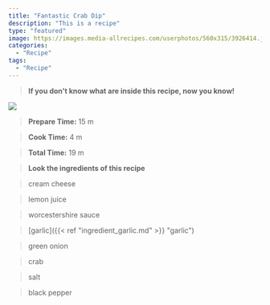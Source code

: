 ```yaml
---
title: "Fantastic Crab Dip"
description: "This is a recipe"
type: "featured"
image: https://images.media-allrecipes.com/userphotos/560x315/3926414.jpg
categories: 
  - "Recipe"
tags: 
  - "Recipe"
---
```



>**If you don't know what are inside this recipe, now you know!**

![](../images/Recipes-Banner.jpg)
> **Prepare Time:** 15 m


> **Cook Time:** 4 m


> **Total Time:** 19 m

> **Look the ingredients of this recipe**

> cream cheese

> lemon juice

> worcestershire sauce

> [garlic]({{< ref "ingredient_garlic.md" >}} "garlic")

> green onion

> crab

> salt

> black pepper

